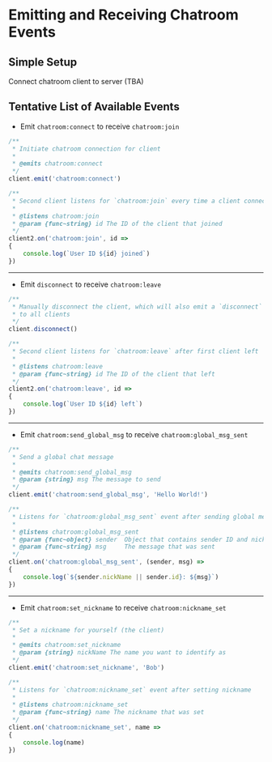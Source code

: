# Emitting and Receiving Chatroom Events

## Simple Setup
Connect chatroom client to server (TBA)

## Tentative List of Available Events
- Emit `chatroom:connect` to receive `chatroom:join`

```js
/**
 * Initiate chatroom connection for client
 *
 * @emits chatroom:connect
 */
client.emit('chatroom:connect')

/**
 * Second client listens for `chatroom:join` every time a client connects
 *
 * @listens chatroom:join
 * @param {func~string} id The ID of the client that joined
 */
client2.on('chatroom:join', id =>
{
    console.log(`User ID ${id} joined`)
})
```

---

- Emit `disconnect` to receive `chatroom:leave`

```js
/**
 * Manually disconnect the client, which will also emit a `disconnect` event
 * to all clients
 */
client.disconnect()

/**
 * Second client listens for `chatroom:leave` after first client left
 *
 * @listens chatroom:leave
 * @param {func~string} id The ID of the client that left
 */
client2.on('chatroom:leave', id =>
{
    console.log(`User ID ${id} left`)
})
```

---

- Emit `chatroom:send_global_msg` to receive `chatroom:global_msg_sent`

```js
/**
 * Send a global chat message
 *
 * @emits chatroom:send_global_msg
 * @param {string} msg The message to send
 */
client.emit('chatroom:send_global_msg', 'Hello World!')

/**
 * Listens for `chatroom:global_msg_sent` event after sending global message
 *
 * @listens chatroom:global_msg_sent
 * @param {func~object} sender  Object that contains sender ID and nickname
 * @param {func~string} msg     The message that was sent
 */
client.on('chatroom:global_msg_sent', (sender, msg) =>
{
    console.log(`${sender.nickName || sender.id}: ${msg}`)
})
```

---

- Emit `chatroom:set_nickname` to receive `chatroom:nickname_set`

```js
/**
 * Set a nickname for yourself (the client)
 *
 * @emits chatroom:set_nickname
 * @param {string} nickName The name you want to identify as
 */
client.emit('chatroom:set_nickname', 'Bob')

/**
 * Listens for `chatroom:nickname_set` event after setting nickname
 *
 * @listens chatroom:nickname_set
 * @param {func~string} name The nickname that was set
 */
client.on('chatroom:nickname_set', name =>
{
    console.log(name)
})
```